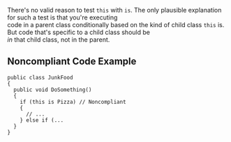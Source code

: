 
There's no valid reason to test `this` with `is`. The only plausible explanation for such a test is that you're executing<br>code in a parent class conditionally based on the kind of child class `this` is. But code that's specific to a child class should be<br>*in* that child class, not in the parent.

## Noncompliant Code Example


    public class JunkFood
    {
      public void DoSomething()
      {
        if (this is Pizza) // Noncompliant
        {
          // ...
        } else if (...
      }
    }

